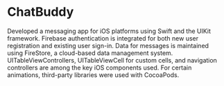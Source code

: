 # ChatBuddy
Developed a messaging app for iOS platforms using Swift and the UIKit framework. Firebase authentication is integrated for both new user registration and existing user sign-in. Data for messages is maintained using FireStore, a cloud-based data management system. UITableViewControllers, UITableViewCell for custom cells, and navigation controllers are among the key iOS components used. For certain animations, third-party libraries were used with CocoaPods. 
